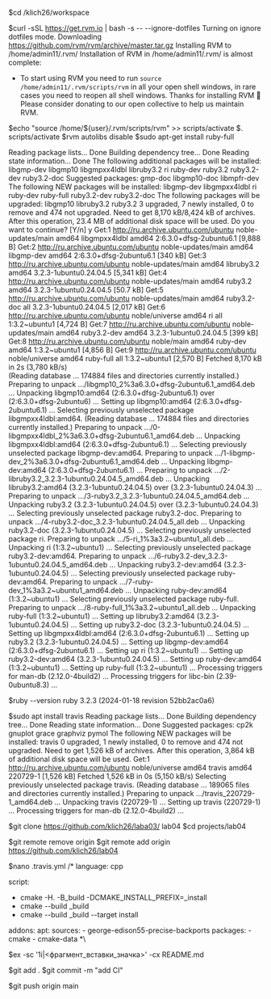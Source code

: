 $cd /klich26/workspace

$curl -sSL https://get.rvm.io | bash -s -- --ignore-dotfiles
Turning on ignore dotfiles mode.
Downloading https://github.com/rvm/rvm/archive/master.tar.gz
Installing RVM to /home/admin11/.rvm/
Installation of RVM in /home/admin11/.rvm/ is almost complete:

  * To start using RVM you need to run `source /home/admin11/.rvm/scripts/rvm`
    in all your open shell windows, in rare cases you need to reopen all shell windows.
Thanks for installing RVM 🙏
Please consider donating to our open collective to help us maintain RVM.

$echo "source /home/${user}/.rvm/scripts/rvm" >> scripts/activate
$. scripts/activate
$rvm autolibs disable
$sudo apt-get install ruby-full


Reading package lists... Done
Building dependency tree... Done
Reading state information... Done
The following additional packages will be installed:
  libgmp-dev libgmp10 libgmpxx4ldbl libruby3.2 ri ruby-dev ruby3.2 ruby3.2-dev
  ruby3.2-doc
Suggested packages:
  gmp-doc libgmp10-doc libmpfr-dev
The following NEW packages will be installed:
  libgmp-dev libgmpxx4ldbl ri ruby-dev ruby-full ruby3.2-dev ruby3.2-doc
The following packages will be upgraded:
  libgmp10 libruby3.2 ruby3.2
3 upgraded, 7 newly installed, 0 to remove and 474 not upgraded.
Need to get 8,170 kB/8,424 kB of archives.
After this operation, 23.4 MB of additional disk space will be used.
Do you want to continue? [Y/n] y
Get:1 http://ru.archive.ubuntu.com/ubuntu noble-updates/main amd64 libgmpxx4ldbl amd64 2:6.3.0+dfsg-2ubuntu6.1 [9,888 B]
Get:2 http://ru.archive.ubuntu.com/ubuntu noble-updates/main amd64 libgmp-dev amd64 2:6.3.0+dfsg-2ubuntu6.1 [340 kB]
Get:3 http://ru.archive.ubuntu.com/ubuntu noble-updates/main amd64 libruby3.2 amd64 3.2.3-1ubuntu0.24.04.5 [5,341 kB]
Get:4 http://ru.archive.ubuntu.com/ubuntu noble-updates/main amd64 ruby3.2 amd64 3.2.3-1ubuntu0.24.04.5 [50.7 kB]
Get:5 http://ru.archive.ubuntu.com/ubuntu noble-updates/main amd64 ruby3.2-doc all 3.2.3-1ubuntu0.24.04.5 [2,017 kB]
Get:6 http://ru.archive.ubuntu.com/ubuntu noble/universe amd64 ri all 1:3.2~ubuntu1 [4,724 B]
Get:7 http://ru.archive.ubuntu.com/ubuntu noble-updates/main amd64 ruby3.2-dev amd64 3.2.3-1ubuntu0.24.04.5 [399 kB]
Get:8 http://ru.archive.ubuntu.com/ubuntu noble/main amd64 ruby-dev amd64 1:3.2~ubuntu1 [4,856 B]
Get:9 http://ru.archive.ubuntu.com/ubuntu noble/universe amd64 ruby-full all 1:3.2~ubuntu1 [2,570 B]
Fetched 8,170 kB in 2s (3,780 kB/s)   
(Reading database ... 174884 files and directories currently installed.)
Preparing to unpack .../libgmp10_2%3a6.3.0+dfsg-2ubuntu6.1_amd64.deb ...
Unpacking libgmp10:amd64 (2:6.3.0+dfsg-2ubuntu6.1) over (2:6.3.0+dfsg-2ubuntu6) ...
Setting up libgmp10:amd64 (2:6.3.0+dfsg-2ubuntu6.1) ...
Selecting previously unselected package libgmpxx4ldbl:amd64.
(Reading database ... 174884 files and directories currently installed.)
Preparing to unpack .../0-libgmpxx4ldbl_2%3a6.3.0+dfsg-2ubuntu6.1_amd64.deb ...
Unpacking libgmpxx4ldbl:amd64 (2:6.3.0+dfsg-2ubuntu6.1) ...
Selecting previously unselected package libgmp-dev:amd64.
Preparing to unpack .../1-libgmp-dev_2%3a6.3.0+dfsg-2ubuntu6.1_amd64.deb ...
Unpacking libgmp-dev:amd64 (2:6.3.0+dfsg-2ubuntu6.1) ...
Preparing to unpack .../2-libruby3.2_3.2.3-1ubuntu0.24.04.5_amd64.deb ...
Unpacking libruby3.2:amd64 (3.2.3-1ubuntu0.24.04.5) over (3.2.3-1ubuntu0.24.04.3) ...
Preparing to unpack .../3-ruby3.2_3.2.3-1ubuntu0.24.04.5_amd64.deb ...
Unpacking ruby3.2 (3.2.3-1ubuntu0.24.04.5) over (3.2.3-1ubuntu0.24.04.3) ...
Selecting previously unselected package ruby3.2-doc.
Preparing to unpack .../4-ruby3.2-doc_3.2.3-1ubuntu0.24.04.5_all.deb ...
Unpacking ruby3.2-doc (3.2.3-1ubuntu0.24.04.5) ...
Selecting previously unselected package ri.
Preparing to unpack .../5-ri_1%3a3.2~ubuntu1_all.deb ...
Unpacking ri (1:3.2~ubuntu1) ...
Selecting previously unselected package ruby3.2-dev:amd64.
Preparing to unpack .../6-ruby3.2-dev_3.2.3-1ubuntu0.24.04.5_amd64.deb ...
Unpacking ruby3.2-dev:amd64 (3.2.3-1ubuntu0.24.04.5) ...
Selecting previously unselected package ruby-dev:amd64.
Preparing to unpack .../7-ruby-dev_1%3a3.2~ubuntu1_amd64.deb ...
Unpacking ruby-dev:amd64 (1:3.2~ubuntu1) ...
Selecting previously unselected package ruby-full.
Preparing to unpack .../8-ruby-full_1%3a3.2~ubuntu1_all.deb ...
Unpacking ruby-full (1:3.2~ubuntu1) ...
Setting up libruby3.2:amd64 (3.2.3-1ubuntu0.24.04.5) ...
Setting up ruby3.2-doc (3.2.3-1ubuntu0.24.04.5) ...
Setting up libgmpxx4ldbl:amd64 (2:6.3.0+dfsg-2ubuntu6.1) ...
Setting up ruby3.2 (3.2.3-1ubuntu0.24.04.5) ...
Setting up libgmp-dev:amd64 (2:6.3.0+dfsg-2ubuntu6.1) ...
Setting up ri (1:3.2~ubuntu1) ...
Setting up ruby3.2-dev:amd64 (3.2.3-1ubuntu0.24.04.5) ...
Setting up ruby-dev:amd64 (1:3.2~ubuntu1) ...
Setting up ruby-full (1:3.2~ubuntu1) ...
Processing triggers for man-db (2.12.0-4build2) ...
Processing triggers for libc-bin (2.39-0ubuntu8.3) ...

$ruby --version
ruby 3.2.3 (2024-01-18 revision 52bb2ac0a6)

$sudo apt install travis
Reading package lists... Done
Building dependency tree... Done
Reading state information... Done
Suggested packages:
  cp2k gnuplot grace graphviz pymol
The following NEW packages will be installed:
  travis
0 upgraded, 1 newly installed, 0 to remove and 474 not upgraded.
Need to get 1,526 kB of archives.
After this operation, 3,864 kB of additional disk space will be used.
Get:1 http://ru.archive.ubuntu.com/ubuntu noble/universe amd64 travis amd64 220729-1 [1,526 kB]
Fetched 1,526 kB in 0s (5,150 kB/s)
Selecting previously unselected package travis.
(Reading database ... 189065 files and directories currently installed.)
Preparing to unpack .../travis_220729-1_amd64.deb ...
Unpacking travis (220729-1) ...
Setting up travis (220729-1) ...
Processing triggers for man-db (2.12.0-4build2) ...

$git clone https://github.com/klich26/laba03/ lab04
$cd projects/lab04

$git remote remove origin
$git remote add origin https://github.com/klich26/lab04

$nano .travis.yml 
/*
language: cpp

script:
- cmake -H. -B_build -DCMAKE_INSTALL_PREFIX=_install
- cmake --build _build
- cmake --build _build --target install


addons:
  apt:
    sources:
      - george-edison55-precise-backports
    packages:
      - cmake
      - cmake-data
*\

$ex -sc '1i|<фрагмент_вставки_значка>' -cx README.md

$git add .
$git commit -m "add CI"

$git push origin main
